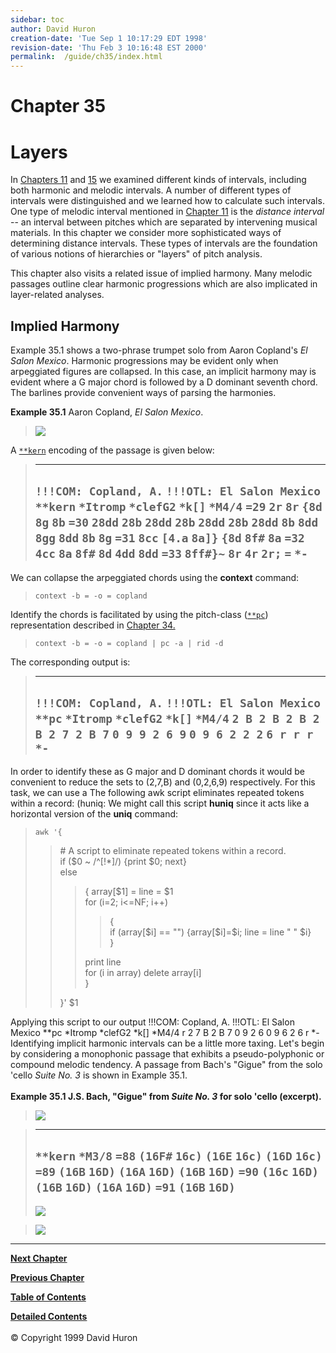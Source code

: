 ```yaml
---
sidebar: toc
author: David Huron
creation-date: 'Tue Sep 1 10:17:29 EDT 1998'
revision-date: 'Thu Feb 3 10:16:48 EST 2000'
permalink:	/guide/ch35/index.html
---
```



Chapter 35
=========

Layers
======

In [Chapters 11](guide11.html) and [15](guide15.html) we examined
different kinds of intervals, including both harmonic and melodic
intervals. A number of different types of intervals were distinguished
and we learned how to calculate such intervals. One type of melodic
interval mentioned in [Chapter 11](guide11.html) is the *distance
interval* \-- an interval between pitches which are separated by
intervening musical materials. In this chapter we consider more
sophisticated ways of determining distance intervals. These types of
intervals are the foundation of various notions of hierarchies or
\"layers\" of pitch analysis.

This chapter also visits a related issue of implied harmony. Many
melodic passages outline clear harmonic progressions which are also
implicated in layer-related analyses.

<a name ="Implied_Harmony"></a>

Implied Harmony
---------------

Example 35.1 shows a two-phrase trumpet solo from Aaron Copland\'s *El
Salon Mexico*. Harmonic progressions may be evident only when
arpeggiated figures are collapsed. In this case, an implicit harmony may
is evident where a G major chord is followed by a D dominant seventh
chord. The barlines provide convenient ways of parsing the harmonies.

**Example 35.1** Aaron Copland, *El Salon Mexico*.

> ![](guide.figures/guide35.4.gif)

A [`**kern`](representations/kern.rep.html) encoding of the passage is
given below:

>   ---------------------------
>   `!!!COM: Copland, A.`
>   `!!!OTL: El Salon Mexico`
>   `**kern`
>   `*Itromp`
>   `*clefG2`
>   `*k[]`
>   `*M4/4`
>   `=29`
>   `2r`
>   `8r`
>   `{8d`
>   `8g`
>   `8b`
>   `=30`
>   `28dd`
>   `28b`
>   `28dd`
>   `28b`
>   `28dd`
>   `28b`
>   `28dd`
>   `8b`
>   `8dd`
>   `8gg`
>   `8dd`
>   `8b`
>   `8g`
>   `=31`
>   `8cc`
>   `[4.a`
>   `8a]}`
>   `{8d`
>   `8f#`
>   `8a`
>   `=32`
>   `4cc`
>   `8a`
>   `8f#`
>   `8d`
>   `4dd`
>   `8dd`
>   `=33`
>   `8ff#}~`
>   `8r`
>   `4r`
>   `2r;`
>   `=`
>   `*-`
>   ---------------------------
>
We can collapse the arpeggiated chords using the **context** command:

> `context -b = -o = copland`

Identify the chords is facilitated by using the pitch-class
([`**pc`](representations/pc.rep.html)) representation described in
[Chapter 34.](guide34.html)

> `context -b = -o = copland | pc -a | rid -d`

The corresponding output is:

>   -----------------------------
>   `!!!COM: Copland, A.`
>   `!!!OTL: El Salon Mexico`
>   `**pc`
>   `*Itromp`
>   `*clefG2`
>   `*k[]`
>   `*M4/4`
>   `2 B 2 B 2 B 2 B 2 7 2 B 7`
>   `0 9 9 2 6 9`
>   `0 9 6 2 2 2`
>   `6 r r r`
>   `*-`
>   -----------------------------
>
In order to identify these as G major and D dominant chords it would be
convenient to reduce the sets to (2,7,B) and (0,2,6,9) respectively. For
this task, we can use a The following awk script eliminates repeated
tokens within a record: (huniq: We might call this script **huniq**
since it acts like a horizontal version of the **uniq** command:

> `awk '{`
>
> > \# A script to eliminate repeated tokens within a record.\
> > if (\$0 \~ /\^\[!\*\]/) {print \$0; next}\
> > else
> >
> > > { array\[\$1\] = line = \$1\
> > > for (i=2; i\<=NF; i++)
> > >
> > > > {\
> > > > if (array\[\$i\] == \"\") {array\[\$i\]=\$i; line = line \" \"
> > > > \$i}\
> > > > }
> > >
> > > print line\
> > > for (i in array) delete array\[i\]\
> > > }
> >
> > }\' \$1

Applying this script to our output !!!COM: Copland, A. !!!OTL: El Salon
Mexico \*\*pc \*Itromp \*clefG2 \*k\[\] \*M4/4 r 2 7 B 2 B 7 0 9 2 6 0 9
6 2 6 r \*- Identifying implicit harmonic intervals can be a little more
taxing. Let\'s begin by considering a monophonic passage that exhibits a
pseudo-polyphonic or compound melodic tendency. A passage from Bach\'s
\"Gigue\" from the solo \'cello *Suite No. 3* is shown in Example 35.1.\
\
**Example 35.1 J.S. Bach, \"Gigue\" from *Suite No. 3* for solo \'cello
(excerpt).**

> ![](guide.figures/guide35.1.gif)

>   ----------
>   `**kern`
>   `*M3/8`
>   `=88`
>   `(16F#`
>   `16c)`
>   `(16E`
>   `16c)`
>   `(16D`
>   `16c)`
>   `=89`
>   `(16B`
>   `16D)`
>   `(16A`
>   `16D)`
>   `(16B`
>   `16D)`
>   `=90`
>   `(16c`
>   `16D)`
>   `(16B`
>   `16D)`
>   `(16A`
>   `16D)`
>   `=91`
>   `(16B`
>   `16D)`
>   ----------
>
> ![](guide.figures/guide35.2.gif)

> ![](guide.figures/guide35.3.gif)

------------------------------------------------------------------------



[**Next Chapter**](guide36.html)

[**Previous Chapter**](guide34.html)

[**Table of Contents**](guide.toc.html)

[**Detailed Contents**](guide.toc.detailed.html)\
\
© Copyright 1999 David Huron
